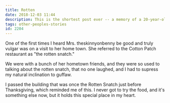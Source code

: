 ```yaml
---
title: Rotten
date: 2018-12-03 11:44
description: This is the shortest post ever -- a memory of a 20-year-old vulgarity that made me laugh.
tags: other-peoples-stories
id: 2204
---
```

One of the first times I heard Mrs. theskinnyonbenny be good and truly vulgar was on a visit to her home town.  She referred to the Cotton Patch restaurant as "the rotten snatch."

We were with a bunch of her hometown friends, and they were so used to talking about the rotten snatch, that no one laughed, and I had to supress my natural inclination to guffaw.

I passed the building that was once the Rotten Snatch just before Thanksgiving, which reminded me of this.  I never got to try the food, and it's something else now, but it holds this special place in my heart.